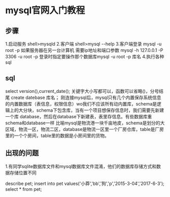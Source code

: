 mysql官网入门教程
===
## 步骤
1.启动服务    shell>mysqld
2.客户端    shell>mysql --help
3.客户端登录  mysql -u root -p
如果服务器在另一台计算机 需要ip地址和端口参数 mysql -h 127.0.0.1 -P 3306 -u root -p
登录时指定要操作那个数据库mysql -u root -p 库名
4.执行各种sql

## sql
select version(),current_date();
关键字大小写都可以，函数可以省略()，分号结尾
create datebase 库名；
刚连接mysql后，mysql只有几个内置保存系统信息的内置数据库（表信息，权限信息）wo我们不应该所有动内置库，schema是逻辑上的大分块，schema下包含库，当有一个项目想保存信息时，我们需要先新建一个库 database，然后在database下新建表，表里存信息。有些数据库重schema和database一样
比喻mysql是物流港一块千亩地皮，schema是划分的大区域，物流一区，物流二区，database是物流一区里一个厂房仓库，table是厂房里的一个个房间，table里的数据是小房间里的货物。
## 出现的问题
1.有同学sqlite数据库文件和mysql数据库文件混淆，他们的数据库存储方式和数据存储位置不同

 describe pet;
insert into pet values('小莽','bb','狗','p','2015-3-04','2017-6-3');
select * from pet;